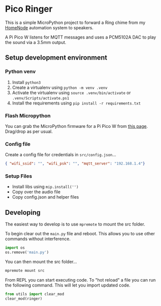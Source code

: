 # Pico Ringer

This is a simple MicroPython project to forward a Ring chime from my [HomeNode](https://prasha.au/project/homenode) automation system to speakers.

A Pi Pico W listens for MQTT messages and uses a PCM5102A DAC to play the sound via a 3.5mm output.



## Setup development environment

### Python venv
1. Install `python3`
2. Create a virtualenv using `python -m venv .venv`
3. Activate the virtualenv using `source .venv/bin/activate` or `.venv/Scripts/activate.ps1`
4. Install the requirements using `pip install -r requirements.txt`


### Flash Micropython
You can grab the MicroPython firmware for a Pi Pico W from [this page](https://micropython.org/download/RPI_PICO_W/).
Drag/drop as per usual.


### Config file
Create a config file for credentials in `src/config.json`...
```json
{ "wifi_ssid": "", "wifi_psk": "", "mqtt_server": "192.168.1.4"}
```

### Setup Files
- Install libs using `mip.install('')`
- Copy over the audio file
- Copy config.json and helper files



## Developing
The easiest way to develop is to use `mpremote` to mount the src folder.


To begin clear out the `main.py` file and reboot. This allows you to use other commands without interference.
```python
import os
os.remove('main.py')
```


You can then mount the src folder...
```bash
mpremote mount src
```


From REPL you can start executing code. To "hot reload" a file you can run the following command.
This will let you import updated code.
```python
from utils import clear_mod
clear_mod(ringer)
```


